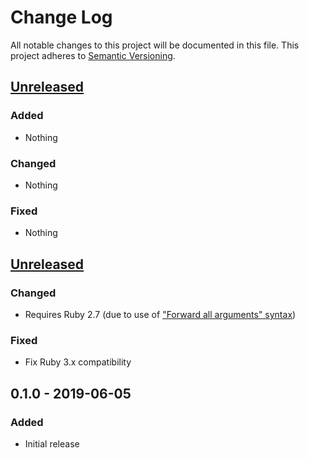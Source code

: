 # Change Log
All notable changes to this project will be documented in this file.
This project adheres to [Semantic Versioning](http://semver.org/).


## [Unreleased]

### Added

- Nothing

### Changed

- Nothing

### Fixed

- Nothing


## [Unreleased]

### Changed

- Requires Ruby 2.7 (due to use of ["Forward all arguments" syntax](https://rubyreferences.github.io/rubychanges/2.7.html#keyword-argument-related-changes))

### Fixed

- Fix Ruby 3.x compatibility


## 0.1.0 - 2019-06-05

### Added

- Initial release

[Unreleased]: https://github.com/PikachuEXE/contracted_value/compare/v0.1.0...HEAD
